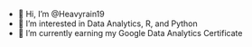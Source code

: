 - 👋 Hi, I’m @Heavyrain19
- 👀 I’m interested in Data Analytics, R, and Python
- 🌱 I’m currently earning my Google Data Analytics Certificate


<!---
Heavyrain19/Heavyrain19 is a ✨ special ✨ repository because its `README.md` (this file) appears on your GitHub profile.
You can click the Preview link to take a look at your changes.
--->
